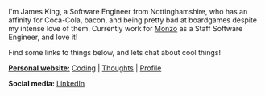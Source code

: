 I'm James King, a Software Engineer from Nottinghamshire, who has an affinity for Coca-Cola, bacon, and being pretty bad at boardgames despite my intense love of them. Currently work for [Monzo](https://github.com/monzo) as a Staff Software Engineer, and love it!

Find some links to things below, and lets chat about cool things!

[**Personal website:**](https://www.ripixel.co.uk) [Coding](https://www.ripixel.co.uk/coding) | [Thoughts](https://www.ripixel.co.uk/thoughts) | [Profile](https://www.ripixel.co.uk/profile)

**Social media:** [LinkedIn](https://www.linkedin.com/in/jameskingli/)
